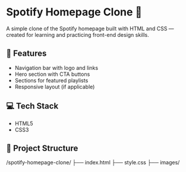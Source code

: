 # Spotify Homepage Clone 🎵

A simple clone of the Spotify homepage built with HTML and CSS — created for learning and practicing front-end design skills.




## 📌 Features
- Navigation bar with logo and links
- Hero section with CTA buttons
- Sections for featured playlists
- Responsive layout (if applicable)

## 💻 Tech Stack
- HTML5
- CSS3

## 📂 Project Structure
/spotify-homepage-clone/
├── index.html
├── style.css
├── images/
